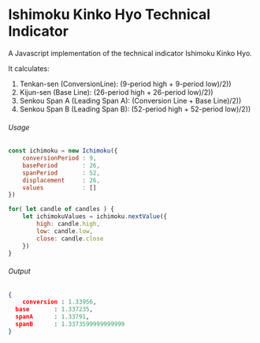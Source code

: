 # Ishimoku Kinko Hyo Technical Indicator

A Javascript implementation of the technical indicator Ishimoku Kinko Hyo.

It calculates:

1. Tenkan-sen (ConversionLine): (9-period high + 9-period low)/2))
2. Kijun-sen (Base Line): (26-period high + 26-period low)/2))
3. Senkou Span A (Leading Span A): (Conversion Line + Base Line)/2))
4. Senkou Span B (Leading Span B): (52-period high + 52-period low)/2))

###### Usage
```javascript
const ichimoku = new Ichimoku({
	conversionPeriod : 9,
	basePeriod       : 26,
	spanPeriod       : 52,
	displacement     : 26,
	values           : []
})

for( let candle of candles ) {
	let ichimokuValues = ichimoku.nextValue({
		high: candle.high,
		low: candle.low,
		close: candle.close
	})
}
```

###### Output
```json
{ 
	conversion : 1.33956,
  base       : 1.337235,
  spanA      : 1.33791,
  spanB      : 1.3373599999999999
}
```
